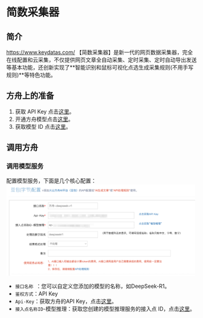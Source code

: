 # 简数采集器
## 简介
https://www.keydatas.com/
【简数采集器】是新一代的网页数据采集器，完全在线配置和云采集，不仅提供网页文章全自动采集、定时采集、定时自动导出发送等基本功能，还创新实现了**智能识别和鼠标可视化点选生成采集规则(不用手写规则)**等特色功能。

## 方舟上的准备

1. 获取 API Key 点击[这里](https://console.volcengine.com/ark/region:ark+cn-beijing/apiKey)。
2. 开通方舟模型点击[这里](https://console.volcengine.com/ark/region:ark+cn-beijing/openManagement)。
3. 获取模型 ID 点击[这里](https://www.volcengine.com/docs/82379/1330310#%E6%96%87%E6%9C%AC%E7%94%9F%E6%88%90)。


## 调用方舟
### 调用模型服务
配置模型服务，下面是几个核心配置：
<img src="../简数采集器/asset/jianshu.png" width="500" ></img>

* `接口名称 `：您可以自定义您添加的模型的名称，如DeepSeek-R1。
* `鉴权方式`：API Key
* `Api-Key`：获取方舟的API Key，点击[这里](https://console.volcengine.com/ark/region:ark+cn-beijing/apiKey)。
* `接入点名称ID`-模型推理：获取您创建的模型推理服务的接入点 ID，点击[这里](https://console.volcengine.com/ark/region:ark+cn-beijing/endpoint?config=%7B%7D)。



